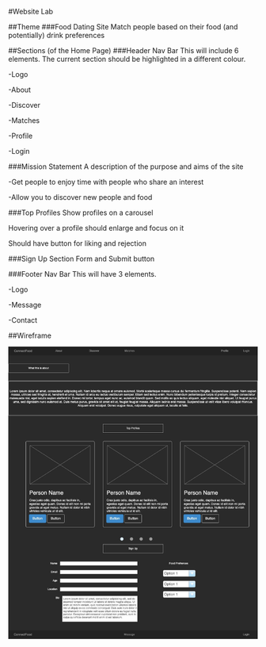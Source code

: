 #Website Lab

##Theme
###Food Dating Site
Match people based on their food (and potentially) drink preferences 



##Sections (of the Home Page)
###Header Nav Bar
This will include 6 elements. The current section should be highlighted in a different colour. 

-Logo

-About

-Discover

-Matches

-Profile

-Login

 
###Mission Statement
A description of the purpose and aims of the site

-Get people to enjoy time with people who share an interest

-Allow you to discover new people and food


###Top Profiles
Show profiles on a carousel 

Hovering over a profile should enlarge and focus on it

Should have button for liking and rejection

###Sign Up Section
Form and Submit button

###Footer Nav Bar
This will have 3 elements. 

-Logo

-Message

-Contact 


##Wireframe

![](/assets/website_wireframe.jpg)